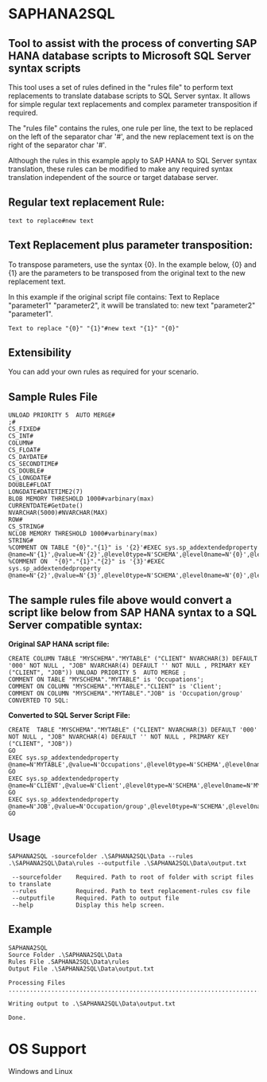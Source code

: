 # SAPHANA2SQL

## Tool to assist with the process of converting SAP HANA database scripts to Microsoft SQL Server syntax scripts

This tool uses a set of rules defined in the "rules file" to perform text replacements to translate database scripts to SQL Server syntax. It allows for simple regular text replacements and complex parameter transposition if required.  

The "rules file" contains the rules, one rule per line, the text to be replaced on the left of the separator char '#', and the new replacement text is on the right of the separator char '#'.  

Although the rules in this example apply to SAP HANA to SQL Server syntax translation, these rules can be modified to make any required syntax translation independent of the source or target database server.

## Regular text replacement Rule:

```
text to replace#new text
```

## Text Replacement plus parameter transposition:
To transpose parameters, use the syntax {0}. In the example below, {0} and {1} are the parameters to be transposed from the original text to the new replacement text. 

In this example if the original script file contains: Text to Replace "parameter1" "parameter2", it wwill be translated to: new text "parameter2" "parameter1".

```
Text to replace "{0}" "{1}"#new text "{1}" "{0}"
```

## Extensibility

You can add your own rules as required for your scenario. 

## Sample Rules File

```
UNLOAD PRIORITY 5  AUTO MERGE#
;#
CS_FIXED#
CS_INT#
COLUMN#
CS_FLOAT#
CS_DAYDATE#
CS_SECONDTIME#
CS_DOUBLE#
CS_LONGDATE#
DOUBLE#FLOAT
LONGDATE#DATETIME2(7)
BLOB MEMORY THRESHOLD 1000#varbinary(max)
CURRENTDATE#GetDate()
NVARCHAR(5000)#NVARCHAR(MAX)
ROW#
CS_STRING#
NCLOB MEMORY THRESHOLD 1000#varbinary(max)
STRING#
%COMMENT ON TABLE "{0}"."{1}" is '{2}'#EXEC sys.sp_addextendedproperty @name=N'{1}',@value=N'{2}',@level0type=N'SCHEMA',@level0name=N'{0}',@level1type=N'TABLE',@level1name=N'{1}'
%COMMENT ON  "{0}"."{1}"."{2}" is '{3}'#EXEC sys.sp_addextendedproperty @name=N'{2}',@value=N'{3}',@level0type=N'SCHEMA',@level0name=N'{0}',@level1type=N'TABLE',@level1name=N'{1}',@level2type=N'COLUMN',@level2name=N'{2}'
```

## The sample rules file above would convert a script like below from SAP HANA syntax to a SQL Server compatible syntax:

**Original SAP HANA script file:**

```
CREATE COLUMN TABLE "MYSCHEMA"."MYTABLE" ("CLIENT" NVARCHAR(3) DEFAULT '000' NOT NULL , "JOB" NVARCHAR(4) DEFAULT '' NOT NULL , PRIMARY KEY ("CLIENT", "JOB")) UNLOAD PRIORITY 5  AUTO MERGE ;
COMMENT ON TABLE "MYSCHEMA"."MYTABLE" is 'Occupations';
COMMENT ON COLUMN "MYSCHEMA"."MYTABLE"."CLIENT" is 'Client';
COMMENT ON COLUMN "MYSCHEMA"."MYTABLE"."JOB" is 'Occupation/group'
CONVERTED TO SQL:
```

**Converted to SQL Server Script File:**

```
CREATE  TABLE "MYSCHEMA"."MYTABLE" ("CLIENT" NVARCHAR(3) DEFAULT '000' NOT NULL , "JOB" NVARCHAR(4) DEFAULT '' NOT NULL , PRIMARY KEY ("CLIENT", "JOB"))  
GO
EXEC sys.sp_addextendedproperty @name=N'MYTABLE',@value=N'Occupations',@level0type=N'SCHEMA',@level0name=N'MYSCHEMA',@level1type=N'TABLE',@level1name=N'MYTABLE'
GO
EXEC sys.sp_addextendedproperty @name=N'CLIENT',@value=N'Client',@level0type=N'SCHEMA',@level0name=N'MYSCHEMA',@level1type=N'TABLE',@level1name=N'MYTABLE',@level2type=N'COLUMN',@level2name=N'CLIENT'
GO
EXEC sys.sp_addextendedproperty @name=N'JOB',@value=N'Occupation/group',@level0type=N'SCHEMA',@level0name=N'MYSCHEMA',@level1type=N'TABLE',@level1name=N'MYTABLE',@level2type=N'COLUMN',@level2name=N'JOB'
GO
```

## Usage

```
SAPHANA2SQL -sourcefolder .\SAPHANA2SQL\Data --rules .\SAPHANA2SQL\Data\rules --outputfile .\SAPHANA2SQL\Data\output.txt

 --sourcefolder    Required. Path to root of folder with script files to translate
 --rules           Required. Path to text replacement-rules csv file
 --outputfile      Required. Path to output file
 --help            Display this help screen.

```

## Example

```
SAPHANA2SQL
Source Folder .\SAPHANA2SQL\Data
Rules File .SAPHANA2SQL\Data\rules
Output File .\SAPHANA2SQL\Data\output.txt

Processing Files
.................................................................................................

Writing output to .\SAPHANA2SQL\Data\output.txt

Done.
```

# OS Support

Windows and Linux
